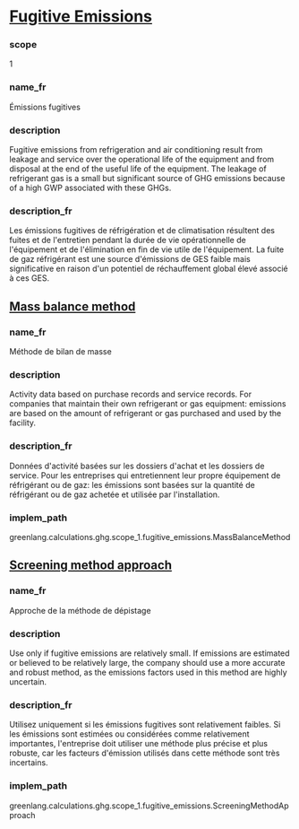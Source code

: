 # [Fugitive Emissions](#fugitive-emissions)

### scope

1

### name_fr

Émissions fugitives

### description 

Fugitive emissions from refrigeration and air conditioning result from leakage and service over the operational life of the equipment and from disposal at the end of the useful life of the equipment. The leakage of refrigerant gas is a small but significant source of GHG emissions because of a high GWP associated with these GHGs.

### description_fr

Les émissions fugitives de réfrigération et de climatisation résultent des fuites et de l'entretien pendant la durée de vie opérationnelle de l'équipement et de l'élimination en fin de vie utile de l'équipement. La fuite de gaz réfrigérant est une source d'émissions de GES faible mais significative en raison d'un potentiel de réchauffement global élevé associé à ces GES.


## [Mass balance method](#mass-balance-method)

### name_fr

Méthode de bilan de masse

### description

Activity data based on purchase records and service records. For companies that maintain their own refrigerant or gas equipment: emissions are based on the amount of refrigerant or gas purchased and used by the facility. 			

### description_fr

Données d'activité basées sur les dossiers d'achat et les dossiers de service. Pour les entreprises qui entretiennent leur propre équipement de réfrigérant ou de gaz: les émissions sont basées sur la quantité de réfrigérant ou de gaz achetée et utilisée par l'installation.

### implem_path

greenlang.calculations.ghg.scope_1.fugitive_emissions.MassBalanceMethod


## [Screening method approach](#screening-method-approach)

### name_fr

Approche de la méthode de dépistage

### description

Use only if fugitive emissions are relatively small. If emissions are estimated or believed to be relatively large, the company should use a more accurate and robust method, as the emissions factors used in this method are highly uncertain.

### description_fr

Utilisez uniquement si les émissions fugitives sont relativement faibles. Si les émissions sont estimées ou considérées comme relativement importantes, l'entreprise doit utiliser une méthode plus précise et plus robuste, car les facteurs d'émission utilisés dans cette méthode sont très incertains.

### implem_path

greenlang.calculations.ghg.scope_1.fugitive_emissions.ScreeningMethodApproach


